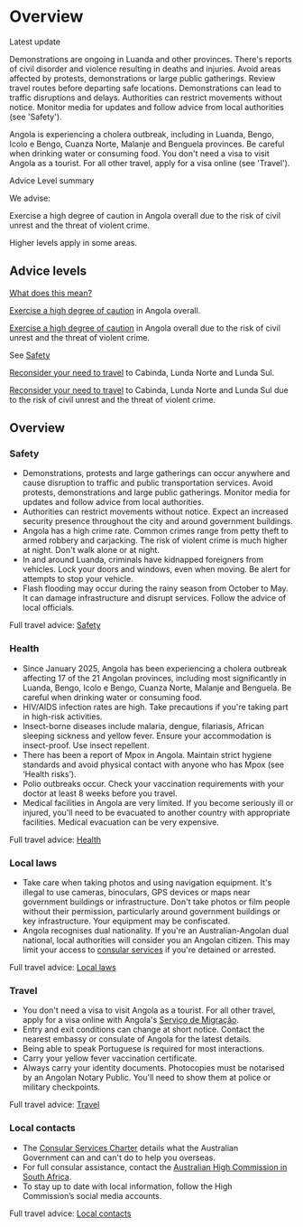# Overview

Latest update

Demonstrations are ongoing in Luanda and other provinces. There's reports of civil disorder and violence resulting in deaths and injuries. Avoid areas affected by protests, demonstrations or large public gatherings. Review travel routes before departing safe locations. Demonstrations can lead to traffic disruptions and delays. Authorities can restrict movements without notice. Monitor media for updates and follow advice from local authorities (see 'Safety').   
  
Angola is experiencing a cholera outbreak, including in Luanda, Bengo, Icolo e Bengo, Cuanza Norte, Malanje and Benguela provinces. Be careful when drinking water or consuming food. You don't need a visa to visit Angola as a tourist. For all other travel, apply for a visa online (see 'Travel').

Advice Level summary

We advise:

Exercise a high degree of caution in Angola overall due to the risk of civil unrest and the threat of violent crime.

Higher levels apply in some areas.

## Advice levels

[What does this mean?](/before-you-go/travel-advice-explained/)

[Exercise a high degree of caution](https://www.smartraveller.gov.au/consular-services/travel-advice-explained#level2 ) in Angola overall.

[Exercise a high degree of caution](https://www.smartraveller.gov.au/consular-services/travel-advice-explained#level2 ) in Angola overall due to the risk of civil unrest and the threat of violent crime.

See [Safety](#safety)

[Reconsider your need to travel](https://www.smartraveller.gov.au/consular-services/travel-advice-explained#level3 ) to Cabinda, Lunda Norte and Lunda Sul.

[Reconsider your need to travel](https://www.smartraveller.gov.au/consular-services/travel-advice-explained#level3 ) to Cabinda, Lunda Norte and Lunda Sul due to the risk of civil unrest and the threat of violent crime.

## Overview

### Safety

* Demonstrations, protests and large gatherings can occur anywhere and cause disruption to traffic and public transportation services. Avoid protests, demonstrations and large public gatherings. Monitor media for updates and follow advice from local authorities.
* Authorities can restrict movements without notice. Expect an increased security presence throughout the city and around government buildings.
* Angola has a high crime rate. Common crimes range from petty theft to armed robbery and carjacking. The risk of violent crime is much higher at night. Don't walk alone or at night.
* In and around Luanda, criminals have kidnapped foreigners from vehicles. Lock your doors and windows, even when moving. Be alert for attempts to stop your vehicle.
* Flash flooding may occur during the rainy season from October to May. It can damage infrastructure and disrupt services. Follow the advice of local officials.

Full travel advice: [Safety](#safety)

### Health

* Since January 2025, Angola has been experiencing a cholera outbreak affecting 17 of the 21 Angolan provinces, including most significantly in Luanda, Bengo, Icolo e Bengo, Cuanza Norte, Malanje and Benguela. Be careful when drinking water or consuming food.
* HIV/AIDS infection rates are high. Take precautions if you're taking part in high-risk activities.
* Insect-borne diseases include malaria, dengue, filariasis, African sleeping sickness and yellow fever. Ensure your accommodation is insect-proof. Use insect repellent.
* There has been a report of Mpox in Angola. Maintain strict hygiene standards and avoid physical contact with anyone who has Mpox (see ‘Health risks’).
* Polio outbreaks occur. Check your vaccination requirements with your doctor at least 8 weeks before you travel.
* Medical facilities in Angola are very limited. If you become seriously ill or injured, you'll need to be evacuated to another country with appropriate facilities. Medical evacuation can be very expensive.

Full travel advice: [Health](#health)

### Local laws

* Take care when taking photos and using navigation equipment. It's illegal to use cameras, binoculars, GPS devices or maps near government buildings or infrastructure. Don't take photos or film people without their permission, particularly around government buildings or key infrastructure. Your equipment may be confiscated.
* Angola recognises dual nationality. If you're an Australian-Angolan dual national, local authorities will consider you an Angolan citizen. This may limit your access to [consular services](/our-services) if you're detained or arrested.

Full travel advice: [Local laws](#local-laws)

### Travel

* You don't need a visa to visit Angola as a tourist. For all other travel, apply for a visa online with Angola's [Serviço de Migração](https://www.smevisa.gov.ao/).
* Entry and exit conditions can change at short notice. Contact the nearest embassy or consulate of Angola for the latest details.
* Being able to speak Portuguese is required for most interactions.
* Carry your yellow fever vaccination certificate.
* Always carry your identity documents. Photocopies must be notarised by an Angolan Notary Public. You'll need to show them at police or military checkpoints.

Full travel advice: [Travel](#travel)

### Local contacts

* The [Consular Services Charter](/node/46) details what the Australian Government can and can't do to help you overseas.
* For full consular assistance, contact the [Australian High Commission in South Africa](http://www.southafrica.embassy.gov.au/).
* To stay up to date with local information, follow the High Commission’s social media accounts.

Full travel advice: [Local contacts](#local-contacts)